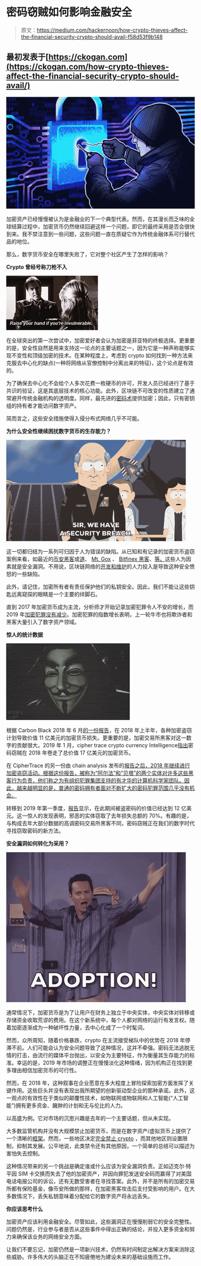 # 密码窃贼如何影响金融安全

> 原文：<https://medium.com/hackernoon/how-crypto-thieves-affect-the-financial-security-crypto-should-avail-f58d53f9b148>

## 最初发表于[https://ckogan.com](https://ckogan.com/how-crypto-thieves-affect-the-financial-security-crypto-should-avail/)

![](img/c48001e560576b2d0c7a131093489033.png)

加密资产已经慢慢被认为是金融业的下一个典型代表。然而，在其漫长而乏味的全球结算过程中，加密货币仍然继续回避这样一个问题，即它的最终采用是否会很快到来。我不禁注意到一些问题，这些问题一直在质疑它作为传统金融体系可行替代品的地位。

那么，数字货币安全在哪里失败了，它对整个社区产生了怎样的影响？

**Crypto 曾经号称刀枪不入**

![](img/39afdfad185d5ac2a972c2af3f9c984f.png)

在全球突出的第一次尝试中，加密爱好者会认为加密是菲亚特的终极选择。更重要的是，安全性自然是用来支持这一论点的主要话题之一，因为它是一种声称能够实现不变性和顶级加密的技术。在某种程度上，考虑到 crypto 如何找到一种方法来克服去中心化的缺点(一种将网络从官僚控制中分离出来的特征)，这个论点是有效的。

为了确保去中心化不会给个人多次花费一枚硬币的许可，开发人员已经进行了基于共识的验证，这是其底层技术的核心功能。此外，区块链不可改变的性质建立了通常避开传统金融机构的透明度。同样，最先进的[密码术](https://www.binance.vision/security/history-of-cryptography)提供加密；因此，只有密钥组的持有者才能访问数字资产。

简而言之，这些安全措施使得入侵分布式网络几乎不可能。

**为什么安全性继续困扰数字货币的生存能力？**

![](img/1899ab7b4b3bb2948c013df417b1f27e.png)

这一切都归结为一系列可归因于人为错误的缺陷。从已知和有记录的加密货币盗窃案例来看，如最近的[币安黑客](https://cointelegraph.com/news/bitcoin-stolen-in-binance-hack-moved-to-seven-addresses)或[道](https://coincodex.com/article/50/the-dao-hack-what-happened-and-what-followed/)、 [Mt. Gox](/@jimmysong/mt-gox-hack-technical-explanation-37ea5549f715) 、 [Bitfinex 黑客](https://www.crowdfundinsider.com/2019/06/148285-bitcoins-stolen-from-bitfinex-and-dormant-since-2016-start-to-move/)、[等。](https://www.crowdfundinsider.com/2019/06/148285-bitcoins-stolen-from-bitfinex-and-dormant-since-2016-start-to-move/)这些人为因素就是安全漏洞。不用说，区块链网络的[开发和维护](https://www.technologyreview.com/s/612974/once-hailed-as-unhackable-blockchains-are-now-getting-hacked/)的人力投入是导致这种安全愤怒的一些缺陷。

此外，请记住，加密所有者有责任保护他们的私钥安全。因此，我们不能让这些钥匙远离窥探的眼睛是一个主要的绊脚石。

直到 2017 年加密货币成为主流，分析师才开始记录加密犯罪令人不安的增长，而 2019 年[加密犯罪没有减少](https://www.forbes.com/sites/donnafuscaldo/2019/01/31/hackers-stole-1-7b-worth-of-crypto-last-year/)。加密犯罪的指数增长表明，上一轮牛市也将欺诈者和黑客大量引入了数字资产领域。

**惊人的统计数据**

![](img/568609b0e7bc462084b2546502212207.png)

根据 Carbon Black 2018 年 6 月[的一份报告](https://www.carbonblack.com/resource/cryptocurrency-gold-rush-dark-web/)，在 2018 年上半年，各种加密盗窃计划导致价值 11 亿美元的加密货币损失。更重要的是，加密交易所黑客对这一数字的贡献很大。2019 年 1 月，cipher trace crypto currency Intelligence[指出](https://www.cnbc.com/2019/01/29/crime-still-plague-cryptocurrencies-as-1point7-billion-was-stolen-last-year-.html)密码窃贼在 2018 年卷走了总价值 17 亿美元的加密货币。

在 CipherTrace 的另一份由 chain analysis 发布的[报告之后，2018 年继续进行加密盗窃活动。根据这份报告，被称为“阿尔法”和“贝塔”的两个实体对许多这些黑客行为负责，他们称之为有组织犯罪集团支持的有才华的计算机科学家团队。因此，越来越明显的是，普通的密码拥有者面对不断扩大的密码犯罪范围几乎没有机会。](https://blog.chainalysis.com/reports/crypto-crime-hacks)

转移到 2019 年第一季度，[报告](https://ciphertrace.com/articles/q1-2019-cryptocurrency-anti-money-laundering-report/)显示，在此期间被盗密码的价值已经达到 12 亿美元。这一惊人的发现表明，邪恶的实体窃取了去年损失总额的 70%。有趣的是，与构成去年大部分数据的高调密码交易所黑客不同，密码窃贼正在我们的数字时代寻找窃取密码的新方法。

**安全漏洞如何转化为采用？**

![](img/18726315185685257661cb38d3e6a08a.png)

通常情况下，加密货币是为了让用户在财务上独立于中央实体，中央实体对转移或存储资金收取荒谬的费用。在这个新系统中，每个人都对网络的运行有发言权。随着加密逐渐成为一种破坏性力量，去中心化成了一个时髦词。

然而，众所周知，随着价格暴跌，crypto 在主流接受梯队中的优势在 2018 年停滞不前。人们可能会认为安全问题导致了这种情况，这并不牵强。密码无法逃脱无情的打击，由流行的媒体平台抛出，以安全为主要特征，作为衡量其生存能力的标准。幸运的是，2019 年市场的调整正在慢慢淡化这种情绪，因为机构正在找到更多理由相信加密货币的可行性。

然而，在 2018 年，这种叙事在企业愿意在多大程度上冒险探索加密方面发挥了关键作用。这些巨头并没有表现出我所期望的创新驱动型企业的那种承诺。此外，这一观点的有效性在于类似的颠覆性技术，如物联网或物联网和人工智能(“人工智能”)拥有更多资金、臃肿的计划和无与伦比的人力。

以高盛为例。它对市场的沉思兴趣是去年的一个主要话题，但从未实现。

大多数监管机构并没有大规模禁止加密货币，而是在数字资产/虚拟货币上提供了一个清晰的[框架](http://legality_of_bitcoin_by_country_or_territory)。然而，一些地区决定[完全禁止 crypto](https://www.investopedia.com/articles/forex/041515/countries-where-bitcoin-legal-illegal.asp) ，而其他地区则设置限制，抑制其发展。公平地说，此类禁令还有其他原因，一个简单的总结可以描述为害怕失去控制。

这种情况带来的另一个挑战是确定谁或什么应该为安全漏洞负责。正如迈克尔·特平因 SIM 卡交换而失去了他的加密资产，并因向罪犯发送安全码而赢得了对美国电话电报公司的诉讼，还有无数受害者在寻找答案。此外，并不是所有的加密交易所都有保险基金，像币安所做的那样，在加密黑客攻击后支付受影响的用户。在大多数情况下，丢失私钥意味着分配给它的数字资产将永远丢失。

**你应该思考什么**

加密资产应该利用金融安全。尽管如此，这些漏洞正在慢慢削弱它的安全完整性。问题仍然是，行业参与者是否从这些事件中得出正确的结论，并投入更多资金和努力来确保该业务的网络安全方面。

让我们不要忘记，加密仍然是一项新兴技术，仍然有时间制定出解决方案来消除这些威胁。许多伟大的头脑正在不知疲倦地为建设未来的基础设施而工作。